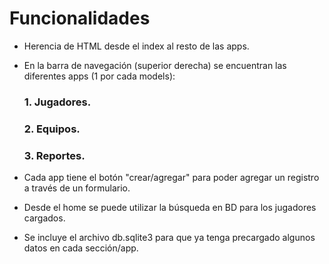 # Funcionalidades

- Herencia de HTML desde el index al resto de las apps.

- En la barra de navegación (superior derecha) se encuentran las diferentes apps (1 por cada models):
    ### 1. Jugadores.
    ### 2. Equipos.
    ### 3. Reportes.

- Cada app tiene el botón "crear/agregar" para poder agregar un registro a través de un formulario.

- Desde el home se puede utilizar la búsqueda en BD para los jugadores cargados.

- Se incluye el archivo db.sqlite3 para que ya tenga precargado algunos datos en cada sección/app.
